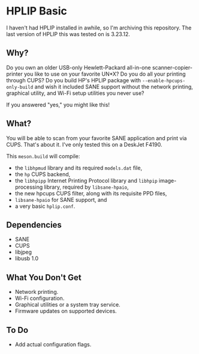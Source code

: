 HPLIP Basic
===========

I haven't had HPLIP installed in awhile, so I'm archiving this repository. The
last version of HPLIP this was tested on is 3.23.12.

Why?
----
Do you own an older USB-only Hewlett-Packard all-in-one scanner-copier-printer
you like to use on your favorite UN*X? Do you do all your printing through CUPS?
Do you build HP's HPLIP package with `--enable-hpcups-only-build` and wish it
included SANE support without the network printing, graphical utility, and Wi-Fi
setup utilities you never use?

If you answered "yes," you might like this!

What?
-----
You will be able to scan from your favorite SANE application and print via CUPS.
That's about it. I've only tested this on a DeskJet F4190.

This `meson.build` will compile:

* the `libhpmud` library and its required `models.dat` file,
* the `hp` CUPS backend,
* the `libhpipp` Internet Printing Protocol library and `libhpip`
  image-processing library, required by `libsane-hpaio`,
* the new hpcups CUPS filter, along with its requisite PPD files,
* `libsane-hpaio` for SANE support, and
* a very basic `hplip.conf`.

Dependencies
------------
* SANE
* CUPS
* libjpeg
* libusb 1.0

What You Don't Get
------------------
* Network printing.
* Wi-Fi configuration.
* Graphical utilities or a system tray service.
* Firmware updates on supported devices.

To Do
-----
* Add actual configuration flags.
